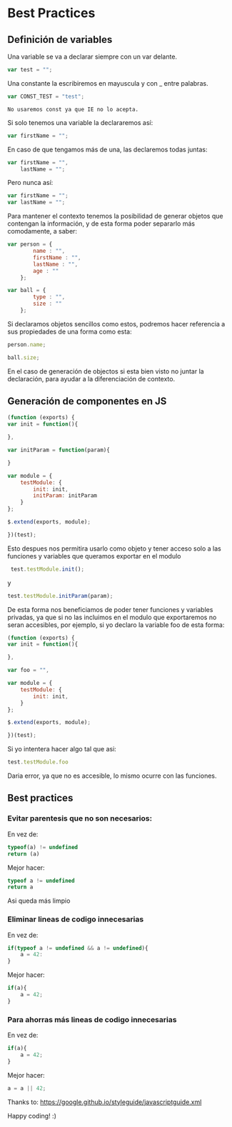 # Best Practices

## Definición de variables

Una variable se va a declarar siempre con un var delante.

```js
var test = "";
```

Una constante la escribiremos en mayuscula y con _ entre palabras. 

```js
var CONST_TEST = "test";
```

```warning
No usaremos const ya que IE no lo acepta.
```

Si solo tenemos una variable la declararemos así:

```js
var firstName = "";
```

En caso de que tengamos más de una, las declaremos todas juntas:

```js
var firstName = "",
    lastName = "";
```

Pero nunca así:

```js
var firstName = "";
var lastName = "";
```

Para mantener el contexto tenemos la posibilidad de generar objetos que contengan la información, y de esta forma poder separarlo más comodamente, a saber:

```js
var person = {
        name : "",
        firstName : "",
        lastName : "",
        age : ""
    };

var ball = {
        type : "",
        size : ""
    };
```

Si declaramos objetos sencillos como estos, podremos hacer referencia a sus propiedades de una forma como esta:

```js
person.name;

ball.size;
```

En el caso de generación de objectos si esta bien visto no juntar la declaración, para ayudar a la diferenciación de contexto.


## Generación de componentes en JS

```js
(function (exports) {
var init = function(){

},

var initParam = function(param){

}

var module = {
    testModule: {
        init: init,
        initParam: initParam
    }
};

$.extend(exports, module);

})(test);
```

Esto despues nos permitira usarlo como objeto y tener acceso solo a las funciones y variables que queramos exportar en el modulo

```js
 test.testModule.init();
```
y
```js
test.testModule.initParam(param);
```

De esta forma nos beneficiamos de poder tener funciones y variables privadas, ya que si no las incluimos en el modulo que exportaremos no seran accesibles, por ejemplo, si yo declaro la variable foo de esta forma:

```js
(function (exports) {
var init = function(){

},

var foo = "",

var module = {
    testModule: {
        init: init,
    }
};

$.extend(exports, module);

})(test);
```

Si yo intentera hacer algo tal que asi:

```js
test.testModule.foo
```
Daria error, ya que no es accesible, lo mismo ocurre con las funciones.

## Best practices

### Evitar parentesis que no son necesarios:

En vez de:

```js
typeof(a) != undefined 
return (a)
```

Mejor hacer:

```js
typeof a != undefined 
return a
```

Asi queda más limpio


### Eliminar lineas de codigo innecesarias

En vez de:

```js
if(typeof a != undefined && a != undefined){
    a = 42:
}
```

Mejor hacer:

```js
if(a){
    a = 42;
}
```

### Para ahorras más lineas de codigo innecesarias

En vez de:

```js
if(a){
    a = 42;
}
```

Mejor hacer:

```js
a = a || 42;
```


Thanks to: https://google.github.io/styleguide/javascriptguide.xml

Happy coding! :)


